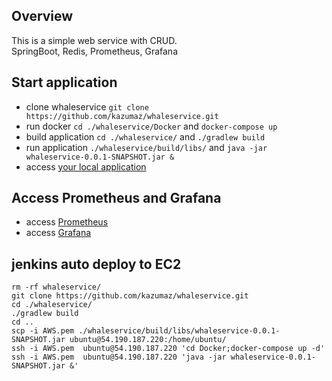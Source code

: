 ## Overview
This is a simple web service with CRUD.<br>
SpringBoot, Redis, Prometheus, Grafana

## Start application
* clone whaleservice `git clone https://github.com/kazumaz/whaleservice.git`
* run docker `cd ./whaleservice/Docker` and `docker-compose up`
* build application `cd ./whaleservice/` and `./gradlew build`
* run application `./whaleservice/build/libs/` and `java -jar whaleservice-0.0.1-SNAPSHOT.jar &`
* access [your local application](http://localhost:8080/players) 

## Access Prometheus and Grafana
* access [Prometheus](http://localhost:9090/)
* access [Grafana](http://localhost:3000/)

## jenkins auto deploy to EC2
```
rm -rf whaleservice/
git clone https://github.com/kazumaz/whaleservice.git
cd ./whaleservice/
./gradlew build
cd ..
scp -i AWS.pem ./whaleservice/build/libs/whaleservice-0.0.1-SNAPSHOT.jar ubuntu@54.190.187.220:/home/ubuntu/
ssh -i AWS.pem  ubuntu@54.190.187.220 'cd Docker;docker-compose up -d'
ssh -i AWS.pem  ubuntu@54.190.187.220 'java -jar whaleservice-0.0.1-SNAPSHOT.jar &'
```
